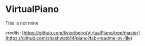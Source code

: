 VirtualPiano
============

This is not mine

credits:
[https://github.com/livioribeiro/VirtualPiano/tree/master](https://github.com/shashwatb14/piano?tab=readme-ov-file)
